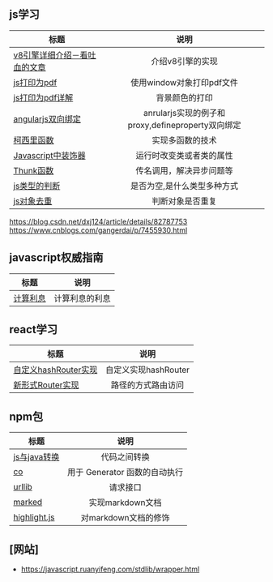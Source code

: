 

## js学习


| 标题      | 说明  |
| ---------- | :-----------: |
[v8引擎详细介绍－看吐血的文章](./js/06_V8.md) | 介绍v8引擎的实现 |
[js打印为pdf](./js/01-Printer.html) | 使用window对象打印pdf文件 |
[js打印为pdf详解](./js/01-Printer.ｍｄ) | 背景颜色的打印 |
[angularjs双向绑定](./js/02_mvvm.html) | anrularjs实现的例子和proxy,defineproperty双向绑定 |
[柯西里函数](./js/03_currying.md) | 实现多函数的技术  |
[Javascript中装饰器](./js/04_decorator.md) | 运行时改变类或者类的属性  |
[Thunk函数](./js/04_decorator.md) | 传名调用，解决异步问题等  |
[js类型的判断](https://www.cnblogs.com/ma-shuai/p/7805264.html) | 是否为空,是什么类型多种方式  |
[js对象去重](https://www.cnblogs.com/kagol/p/5343173.html)  | 判断对象是否重复 |
https://blog.csdn.net/dxj124/article/details/82787753
https://www.cnblogs.com/gangerdai/p/7455930.html
## javascript权威指南

| 标题      | 说明  |
| ---------- | :-----------: |
[计算利息](./javascriptAuthGuide/01_chapter.md) | 计算利息的利息 |


## react学习


| 标题      | 说明  |
| ---------- | :-----------: |
[自定义hashRouter实现](./react/react-router/01_hash-router/index.html) | 自定义实现hashRouter | 
[新形式Router实现](./react/react-router/02_new-router/README.md)| 路径的方式路由访问 |



## npm包

| 标题      | 说明  |
| ---------- | :-----------: |
[js与java转换](./npm/jsToJava.js) | 代码之间转换 |
[co](./npm/co.js) | 用于 Generator 函数的自动执行 |
[urllib](./npm/urllib.js) | 请求接口 |
[marked]() | 实现markdown文档 |
[highlight.js]() | 对markdown文档的修饰 |



## [网站]
* https://javascript.ruanyifeng.com/stdlib/wrapper.html
